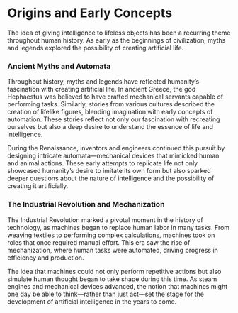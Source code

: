 # Origins and Early Concepts

The idea of giving intelligence to lifeless objects has been a recurring theme throughout human history. As early as the beginnings of civilization, myths and legends explored the possibility of creating artificial life.

### Ancient Myths and Automata

Throughout history, myths and legends have reflected humanity’s fascination with creating artificial life. In ancient Greece, the god Hephaestus was believed to have crafted mechanical servants capable of performing tasks. Similarly, stories from various cultures described the creation of lifelike figures, blending imagination with early concepts of automation. These stories reflect not only our fascination with recreating ourselves but also a deep desire to understand the essence of life and intelligence.

During the Renaissance, inventors and engineers continued this pursuit by designing intricate automata—mechanical devices that mimicked human and animal actions. These early attempts to replicate life not only showcased humanity’s desire to imitate its own form but also sparked deeper questions about the nature of intelligence and the possibility of creating it artificially.

### The Industrial Revolution and Mechanization

The Industrial Revolution marked a pivotal moment in the history of technology, as machines began to replace human labor in many tasks. From weaving textiles to performing complex calculations, machines took on roles that once required manual effort. This era saw the rise of mechanization, where human tasks were automated, driving progress in efficiency and production.

The idea that machines could not only perform repetitive actions but also simulate human thought began to take shape during this time. As steam engines and mechanical devices advanced, the notion that machines might one day be able to think—rather than just act—set the stage for the development of artificial intelligence in the years to come.
